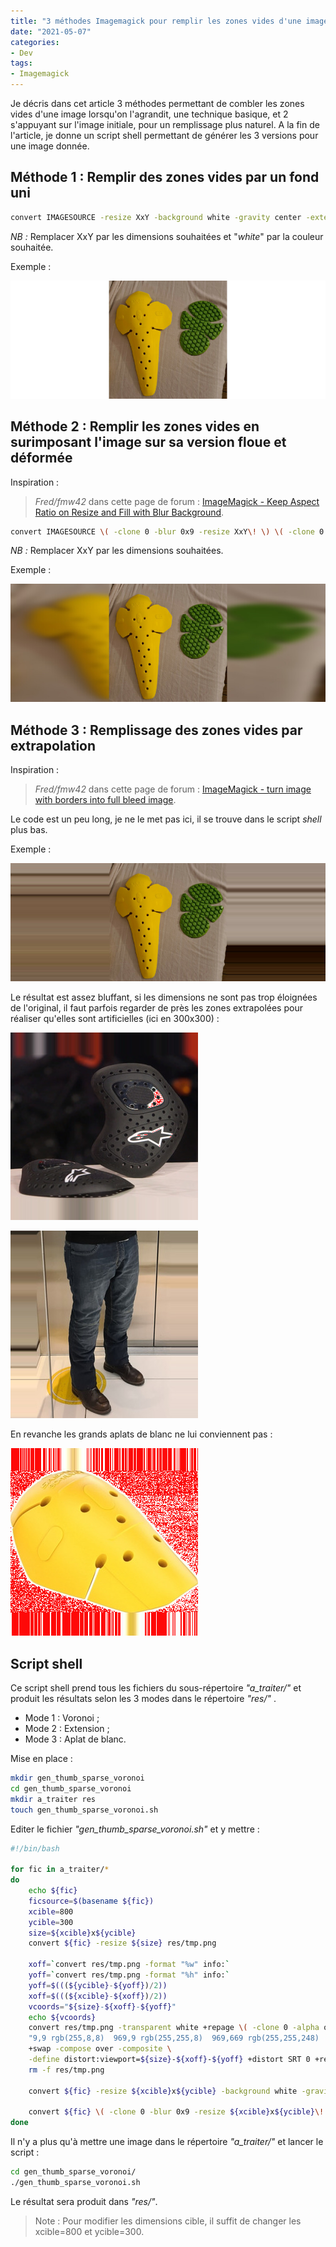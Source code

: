 ```yaml
---
title: "3 méthodes Imagemagick pour remplir les zones vides d'une image recadrée"
date: "2021-05-07"
categories:
- Dev
tags:
- Imagemagick
---
```


Je décris dans cet article 3 méthodes permettant de combler les zones vides d'une image lorsqu'on l'agrandit, une technique basique, et 2 s'appuyant sur l'image initiale, pour un remplissage plus naturel.
A la fin de l'article, je donne un script shell permettant de générer les 3 versions pour une image donnée.

<!--more-->

## Méthode 1 : Remplir des zones vides par un fond uni


```sh
convert IMAGESOURCE -resize XxY -background white -gravity center -extent XxY IMAGECIBLE
```

_NB :_ Remplacer XxY par les dimensions souhaitées et "_white_" par la couleur souhaitée.

Exemple :

![mode 2](sastec-sc1-06evo-new__EB-KB_niv2__vs__esquad_hilon_EA-KA-SA_niv1.jpg.mode2.jpg)


## Méthode 2 : Remplir les zones vides en surimposant l'image sur sa version floue et déformée

Inspiration : 

> _Fred/fmw42_ dans cette page de forum : [ImageMagick - Keep Aspect Ratio on Resize and Fill with Blur Background](https://legacy.imagemagick.org/discourse-server/viewtopic.php?t=28035).

```sh
convert IMAGESOURCE \( -clone 0 -blur 0x9 -resize XxY\! \) \( -clone 0 -resize XxY \) -delete 0 -gravity center -compose over -composite  IMAGECIBLE
```

_NB :_ Remplacer XxY par les dimensions souhaitées.


Exemple :

![remplissage avec une version floutée et déformée](sastec-sc1-06evo-new__EB-KB_niv2__vs__esquad_hilon_EA-KA-SA_niv1.jpg.mode3.jpg)


## Méthode 3 : Remplissage des zones vides par extrapolation

Inspiration : 

> _Fred/fmw42_ dans cette page de forum : [ImageMagick - turn image with borders into full bleed image](https://legacy.imagemagick.org/discourse-server/viewtopic.php?t=26928).

Le code est un peu long, je ne le met pas ici, il se trouve dans le script _shell_ plus bas.

Exemple :

![mode 1](sastec-sc1-06evo-new__EB-KB_niv2__vs__esquad_hilon_EA-KA-SA_niv1.jpg.mode1.jpg)



Le résultat est assez bluffant, si les dimensions ne sont pas trop éloignées de l'original, il faut parfois regarder de près les zones extrapolées pour réaliser qu'elles sont artificielles (ici en 300x300) :

![alpinestars-nucleon-racing-hr-kr_HB_niv2_face__source_revzilla_thumbnail](alpinestars-nucleon-racing-hr-kr_HB_niv2_face__source_revzilla_thumbnail.jpg)

![Course-rocker_jean_aramide_AA_thumbnail.jpg](Course-rocker_jean_aramide_AA_thumbnail.jpg)


En revanche les grands aplats de blanc ne lui conviennent pas :

![sastec-sc1-evo1-new__EA-KA-SB_niv2__source_sastec_thumbnail.jpg](sastec-sc1-evo1-new__EA-KA-SB_niv2__source_sastec_thumbnail.jpg)


## Script shell

Ce script shell prend tous les fichiers du sous-répertoire _"a_traiter/"_ et produit les résultats selon les 3 modes dans le répertoire _"res/"_ .

- Mode 1 : Voronoi ;
- Mode 2 : Extension ;
- Mode 3 : Aplat de blanc.

Mise en place :

```sh
mkdir gen_thumb_sparse_voronoi
cd gen_thumb_sparse_voronoi
mkdir a_traiter res
touch gen_thumb_sparse_voronoi.sh
```

Editer le fichier _"gen_thumb_sparse_voronoi.sh"_ et y mettre :


```sh
#!/bin/bash

for fic in a_traiter/*
do
	echo ${fic}
	ficsource=$(basename ${fic})
	xcible=800
	ycible=300
	size=${xcible}x${ycible}
	convert ${fic} -resize ${size} res/tmp.png 

	xoff=`convert res/tmp.png -format "%w" info:`
	yoff=`convert res/tmp.png -format "%h" info:`
	yoff=$(((${ycible}-${yoff})/2))
	xoff=$(((${xcible}-${xoff})/2))
	vcoords="${size}-${xoff}-${yoff}"
	echo ${vcoords}
	convert res/tmp.png -transparent white +repage \( -clone 0 -alpha off -sparse-color Voronoi \
	"9,9 rgb(255,8,8)  969,9 rgb(255,255,8)  969,669 rgb(255,255,248)  9,669 rgb(255,248,248)" \) \
	+swap -compose over -composite \
	-define distort:viewport=${size}-${xoff}-${yoff} +distort SRT 0 +repage res/${ficsource}.mode1.jpg
	rm -f res/tmp.png
	
	convert ${fic} -resize ${xcible}x${ycible} -background white -gravity center -extent ${xcible}x${ycible} res/${ficsource}.mode2.jpg
	
	convert ${fic} \( -clone 0 -blur 0x9 -resize ${xcible}x${ycible}\! \) \( -clone 0 -resize ${xcible}x${ycible} \) -delete 0 -gravity center -compose over -composite res/${ficsource}.mode3.jpg
done
```

Il n'y a plus qu'à mettre une image dans le répertoire _"a_traiter/"_ et lancer le script :

```sh
cd gen_thumb_sparse_voronoi/
./gen_thumb_sparse_voronoi.sh
```

Le résultat sera produit dans _"res/"_.

> Note : Pour modifier les dimensions cible, il suffit de changer les xcible=800 et ycible=300.




